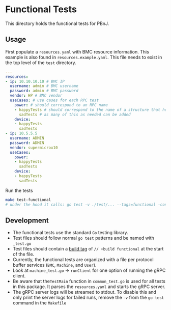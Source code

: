 # Functional Tests

This directory holds the functional tests for PBnJ.

## Usage

First populate a `resources.yaml` with BMC resource information. This example is also found in `resources.example.yaml`. This file needs to exist in the top level of the `test` directory.
```yaml
---
resources:
- ip: 10.10.10.10 # BMC IP
  username: admin # BMC username
  password: admin # BMC password
  vendor: HP # BMC vendor
  useCases: # use cases for each RPC test
    power: # should correspond to an RPC name
    - happyTests # should correspond to the name of a structure that holds test inputs and expected outputs; see table driven tests pattern
      sadTests # as many of this as needed can be added
    device:
    - happyTests
      sadTests
- ip: 10.5.5.5
  username: ADMIN
  password: ADMIN
  vendor: supermicrox10
  useCases: 
    power: 
    - happyTests
      sadTests
    device:
    - happyTests
      sadTests
```

Run the tests
```bash
make test-functional
# under the hood it calls: go test -v ./test/... --tags=functional -config 'resources.yaml'
```

## Development

* The functional tests use the standard `Go` testing library.
* Test files should follow normal `go test` patterns and be named with `_test.go`
* Test files should contain a [build tag](https://golang.org/cmd/go/#hdr-Build_constraints) of `// +build functional` at the start of the file.
* Currently, the functional tests are organized with a file per protocol buffer services (`BMC`, `Machine`, and `User`).
* Look at `machine_test.go` -> `runClient` for one option of running the gRPC client.
* Be aware that the`TestMain` function in `common_test.go` is used for all tests in this package. It parses the `resources.yaml` and starts the gRPC server. 
* The gRPC server logs will be streamed to stdout. To disable this and only print the server logs for failed runs, remove the `-v` from the `go test` command in the `Makefile`

